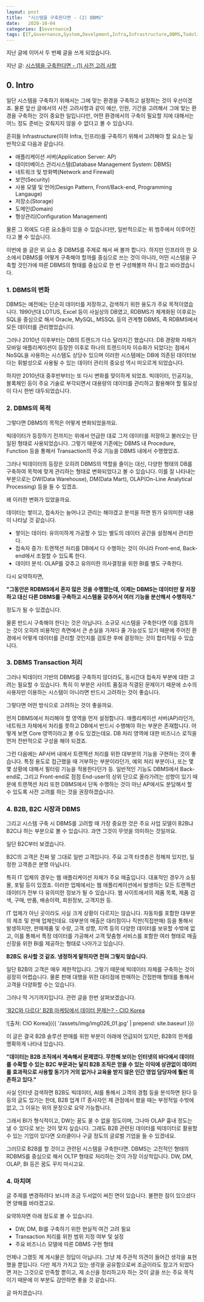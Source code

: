 ```yaml
---
layout: post
title:  "시스템을 구축한다면 - (2) DBMS"
date:   2020-10-04
categories: [Governance]
tags: [IT,Governance,System,Develpment,Infra,Infrastructure,DBMS,Todolist,Checklist,Requirement]
---
```


지난 글에 이어서 두 번째 글을 쓰게 되었습니다.

지난 글: [시스템을 구축한다면 - (1) 사전 고려 사항](2020-09-28-Development-Intro.md)

## 0. Intro

일단 시스템을 구축하기 위해서는 그에 맞는 환경을 구축하고 설정하는 것이 우선이겠죠. 물론 앞선 글에서의 사전 고려사항과 같이 예산, 인원, 기간을 고려해서 그에 맞는 환경을 구축하는 것이 중요한 일입니다만, 어떤 환경에서의 구축이 필요할 지에 대해서는 어느 정도 준비는 갖춰지지 않을 수 없다고 볼 수 있습니다.

흔히들 Infrastructure(이하 Infra, 인프라)를 구축하기 위해서 고려해야 할 요소는 일반적으로 다음과 같습니다.

+ 애플리케이션 서버(Application Server: AP)
+ 데이터베이스 관리시스템(Database Management System: DBMS)
+ 네트워크 및 방화벽(Network and Firewall)
+ 보안(Security)
+ 사용 모델 및 언어(Design Pattern, Front/Back-end, Programming Langauge)
+ 저장소(Storage)
+ 도메인(Domain)
+ 형상관리(Configuration Management)

물론 그 외에도 다른 요소들이 있을 수 있습니다만, 일반적으로는 위 범주에서 이루어진다고 볼 수 있습니다.

이번에 쓸 글은 위 요소 중 DBMS를 주제로 해서 써 볼까 합니다. 하지만 인프라의 한 요소에서 DBMS를 어떻게 구축해야 할까를 중심으로 쓰는 것이 아니라, 어떤 시스템을 구축할 것인가에 따른 DBMS의 형태를 중심으로 한 번 구성해볼까 하니 참고 바라겠습니다.


### 1. DBMS의 변화

DBMS는 예전에는 단순히 데이터를 저장하고, 검색하기 위한 용도가 주요 목적이였습니다. 1990년대 LOTUS, Excel 등이 사실상의 DB였고, RDBMS가 체계화된 이후로는 SQL을 중심으로 해서 Oracle, MySQL, MSSQL 등의 관계형 DBMS, 즉 RDBMS에서 모든 데이터를 관리했었습니다.

그러나 2010년 이후부터는 DB의 트렌드가 다소 달라지긴 했습니다. DB 경량화 자체가 모바일 애플리케이션이 등장한 이후로 하나의 트렌드이자 이슈화가 되었다는 점에서 NoSQL을 사용하는 시스템도 상당수 있으며 이러한 시스템에는 DB에 의존된 데이터보다는 휘발성으로 사용될 수 있는 데이터 관리의 중요성 역시 떠오르게 되었습니다.

하지만 2010년대 중후반부터는 또 다시 변화를 맞이하게 되었죠. 빅데이터, 인공지능, 블록체인 등이 주요 기술로 부각되면서 대용량의 데이터를 관리하고 활용해야 할 필요성이 다시 한번 대두되었습니다.

### 2. DBMS의 목적

그렇다면 DBMS의 목적은 어떻게 변화되었을까요.

빅데이터가 등장하기 전까지는 위에서 언급한 대로 그저 데이터를 저장하고 불러오는 단일된 형태로 사용되었습니다. 그렇기 때문에 기존에는 DBMS 내 Procedure, Function 등을 통해서 Transaction의 주요 기능을 DBMS 내에서 수행했었죠. 

그러나 빅데이터의 등장은 오히려 DBMS의 역할을 줄이는 대신, 다양한 형태의 DB를 구축하여 목적에 맞게 관리하는 형태로 변화되었다고 볼 수 있습니다. 이를 잘 나타내는 부분으로는 DW(Data Warehouse), DM(Data Mart), OLAP(On-Line Analytical Processing) 등을 들 수 있겠죠.

왜 이러한 변화가 있었을까요. 

데이터는 쌓이고, 접속자는 늘어나고 관리는 해야겠고 분석을 하면 뭔가 유의미한 내용이 나타날 것 같습니다.

+ 쌓이는 데이터: 유의미하게 가공할 수 있는 별도의 데이터 공간을 설정해서 관리한다.
+ 접속자 증가: 트랜잭션 처리를 DB에서 다 수행하는 것이 아니라 Front-end, Back-end에서 조절할 수 있도록 한다.
+ 데이터 분석: OLAP를 갖추고 유의미한 의사결정을 위한 BI를 별도 구축한다.

다시 요약하자면,

**"그동안은 RDBMS에서 혼자 많은 것을 수행했는데, 이제는 DBMS는 데이터만 잘 저장하고 대신 다른 DBMS를 구축하고 시스템을 갖추어서 여러 기능을 분산해서 수행하자."**

정도가 될 수 있겠습니다.

물론 반드시 구축해야 한다는 것은 아닙니다. 소규모 시스템을 구축한다면 이를 검토하는 것이 오히려 비용적인 측면에서 큰 손실을 가져다 줄 가능성도 있기 때문에 주어진 환경에서 어떻게 데이터를 관리할 것인지를 검토한 후에 결정하는 것이 합리적일 수 있습니다.

### 3. DBMS Transaction 처리

그러나 빅데이터 기반의 DBMS를 구축하지 않더라도, 동시간대 접속자 부분에 대한 고려는 필요할 수 있습니다. 특히 이 부분은 사이트 품질과 직결된 문제이기 때문에 소수의 사용자만 이용하는 시스템이 아니라면 반드시 고려하는 것이 좋습니다.

그렇다면 어떤 방식으로 고려하는 것이 좋을까요.

먼저 DBMS에서 처리해야 할 영역을 먼저 설정합니다. 애플리케이션 서버(AP)라던가, 네트워크 자체에서 처리를 못하고 DB에서 반드시 수행해야 하는 부분은 존재합니다. 어떻게 보면 Core 영역이라고 볼 수도 있겠는데요. DB 처리 영역에 대한 비즈니스 로직을 먼저 전반적으로 구성을 해야 되겠죠.

그런 다음에는 AP서버 내에서 트랜젝션 처리를 위한 대부분의 기능을 구현하는 것이 좋습니다. 특정 용도로 접근했을 때 거부하는 부분이라던가, 예외 처리 부분이나, 또는 몇몇 상황에 대해서 필터링 기능을 적용한다던가 등. 일반적인 기능도 DBMS에서 Back-end로, 그리고 Front-end로 점점 End-user의 상위 단으로 올라가려는 성향이 있기 때문에 트랜잭션 처리 또한 DBMS에서 단독 수행하는 것이 아닌 AP에서도 분담해서 할 수 있도록 사전 고려를 하는 것을 권장하겠습니다.

### 4. B2B, B2C 시장과 DBMS

그리고 시스템 구축 시 DBMS를 고려할 때 가장 중요한 것은 주요 사업 모델이 B2B냐 B2C냐 하는 부분으로 볼 수 있습니다. 과연 그것이 무엇을 의미하는 것일까요.

일단 B2C부터 보겠습니다.

B2C의 고객은 진짜 말 그대로 일반 고객입니다. 주요 고객 타겟층은 정해져 있지만, 일정한 고객층은 분명 아닙니다. 

특히 IT 업체의 경우는 웹 애플리케이션 자체가 주요 매출입니다. 대표적인 경우가 쇼핑몰, 포털 등이 있겠죠. 이러한 업체에서는 웹 애플리케이션에서 발생하는 모든 트랜젝션 데이터가 전부 다 유의미한 정보가 될 수 있습니다. 웹 사이트에서의 제품 목록, 제품 검색, 구매, 반품, 배송이력, 회원정보, 고객지원 등. 

IT 업체가 아닌 곳이라도 사실 크게 상황이 다르지는 않습니다. 자동차를 포함한 대부분의 제조 및 판매 업체인데요. 대부분의 매출은 대리점이나 직판(직접판매) 등을 통해서 발생하지만, 판매제품 및 수량, 고객 성향, 지역 등의 다양한 데이터를 보유할 수밖에 없고, 이를 통해서 특정 데이터를 가공해서 고객 맞춤형 서비스를 포함한 여러 형태로 매출 신장을 위한 BI를 제공하는 형태로 나아가고 있습니다.

**B2B도 유사할 것 같죠. 냉정하게 말하자면 전혀 그렇지 않습니다.**

일단 B2B의 고객은 매우 제한적입니다. 그렇기 때문에 빅데이터 자체를 구축하는 것이 굉장히 어렵습니다. 물론 판매 대행을 위한 대리점에 판매하는 간접판매 형태를 통해서 고객을 다양화할 수는 있습니다.

그러나 딱 거기까지입니다. 관련 글을 한번 살펴보겠습니다.

['B2C와 다르다' B2B 마케팅에서 데이터 문제는? - CIO Korea](http://www.ciokorea.com/news/114129)

![출처: CIO Korea]({{ '/assets/img/img026_01.jpg' | prepend: site.baseurl }})

이 글은 결국 B2B 솔루션 판매를 위한 부분이 아래에 언급되어 있지만, B2B의 한계를 명확하게 나타내 있습니다.

**"데이터는 B2B 조직에서 계속해서 문제였다. 무한해 보이는 인터넷의 바다에서 데이터를 수확할 수 있는 B2C 부문과는 달리 B2B 조직은 얻을 수 있는 이익에 상관없이 데이터를 효과적으로 사용할 동기가 거의 없거나 교육을 받지 않은 인간 영업 담당자에 훨씬 의존하고 있다."**

사실 인터넷 검색하면 B2B도 빅데이터, AI를 통해서 고객의 경험 등을 분석하면 된다 등등의 글도 있기는 한데, B2B 업계 IT 종사자인 제 관점에서 봤을 때는 부정적일 수밖에 없고, 그 이유는 위의 문장으로 요약 가능합니다.

그래서 BI가 형식적이고, DW는 꿈도 꿀 수 없을 정도이며, 그나마 OLAP 흉내 정도는 낼 수 있다로 보는 것이 맞지 싶습니다. 그래도 B2B 관련된 데이터를 빅데이터로 활용할 수 있는 기업이 있다면 오라클이나 구글 정도의 글로벌 기업을 들 수 있겠네요.

그러므로 B2B를 할 것이고 관련된 시스템을 구축한다면. DBMS는 고전적인 형태의 RDBMS를 중심으로 해서 OLTP 형태로 처리하는 것이 가장 이상적입니다. DW, DM, OLAP, BI 등은 꿈도 꾸지 마시고요. 


### 4. 마치며

글 주제를 변경하려다 보니까 조금 두서없이 써진 면이 있습니다. 불편한 점이 있으셨다면 양해를 바라겠고요.

요약하자면 아래 정도로 볼 수 있습니다.

+ DW, DM, BI를 구축하기 위한 현실적 여건 고려 필요
+ Transaction 처리를 위한 범위 지정 여부 및 설정
+ 주요 비즈니스 모델에 따른 DBMS 구현 형태

언제나 그랬듯 제 게시물은 정답이 아닙니다. 그냥 제 주관적 의견이 들어간 생각을 표현했을 뿐입니다. 다만 제가 가지고 있는 생각을 공유함으로써 조금이라도 참고가 되었다면 저는 그것으로 만족할 뿐이고, 제 소신을 정리하고자 하는 것이 글을 쓰는 주요 목적이기 때문에 이 부분도 감안하면 좋을 것 같습니다.

글 마치겠습니다.
